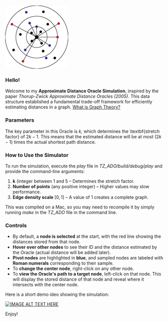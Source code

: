 ![ProjectLogo](./TZ_ADO/src/ProjectLogo.png)

### Hello!

Welcome to my **Approximate Distance Oracle Simulation**, inspired by the paper _Thorup-Zwick Approximate Distance Oracles (2005)_. This data structure established a fundamental trade-off framework for efficiently estimating distances in a graph. [What is Graph Theory?](https://en.wikipedia.org/wiki/Graph_theory)

### Parameters

The key parameter in this Oracle is $k$, which determines the \textbf{stretch factor} of $2k - 1$. This means that the estimated distance will be at most $(2k - 1)$ times the actual shortest path distance.

### How to Use the Simulator 

To run the simulation, execute the $play$ file in _TZ_ADO/build/debug/play_ and provide the command-line arguments:

1. **k** (integer between $1$ and $5$ – Determines the stretch factor.
2. **Number of points** (any positive integer) – Higher values may slow performance.
3. **Edge density scale** $[0,1]$ – A value of $1$ creates a complete graph.

This was compiled on a Mac, so you may need to recompile it by simply running $make$ in the _TZ_ADO_ file in the command line.

### Controls

- By default, a **node is selected** at the start, with the red line showing the distances stored from that node.
- **Hover over other nodes** to see their ID and the distance estimated by the Oracle (actual distance will be added later).
- **Pivot nodes** are highlighted in **blue**, and sampled nodes are labeled with **Roman numerals** corresponding to their sample.
- To **change the center node**, right-click on any other node.
- To **view the Oracle's path to a target node**, left-click on that node. This will display the stored distance of that node and reveal where it intersects with the center node.

Here is a short demo ideo showing the simulation:

[![IMAGE ALT TEXT HERE](https://img.youtube.com/vi/JlZZQdGzeSo/0.jpg)](https://www.youtube.com/watch?v=JlZZQdGzeSo)

Enjoy!
